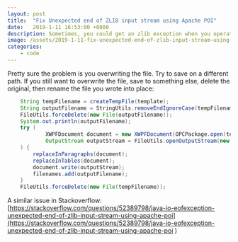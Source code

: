 ```yaml
---
layout: post
title:  "Fix Unexpected end of ZLIB input stream using Apache POI"
date:   2019-1-11 16:53:00 +0800
description: Sometimes, you could get an zlib exception when you operate on an Excel file with POI, this article tells you how to fix this issue.
image: /assets/2019-1-11-fix-unexpected-end-of-zlib-input-stream-using-apache-poi/banner.jpg
categories:
    - code
---
```


Pretty sure the problem is you overwriting the file. Try to save on a different path. If you still want to overwrite the file, save to something else, delete the original, then rename the file you wrote into place:

```java
    String tempFilename = createTempFile(template);
    String outputFilename = StringUtils.removeEndIgnoreCase(tempFilename, ".temp");
    FileUtils.forceDelete(new File(outputFilename));
    System.out.println(outputFilename);
    try (
            XWPFDocument document = new XWPFDocument(OPCPackage.open(tempFilename));
            OutputStream outputStream = FileUtils.openOutputStream(new File(outputFilename))
    ) {
        replaceInParagraphs(document);
        replaceInTables(document);
        document.write(outputStream);
        filenames.add(outputFilename);
    }
    FileUtils.forceDelete(new File(tempFilename));
```

A similar issue in Stackoverflow:[https://stackoverflow.com/questions/52389798/java-io-eofexception-unexpected-end-of-zlib-input-stream-using-apache-poi](https://stackoverflow.com/questions/52389798/java-io-eofexception-unexpected-end-of-zlib-input-stream-using-apache-poi
)
